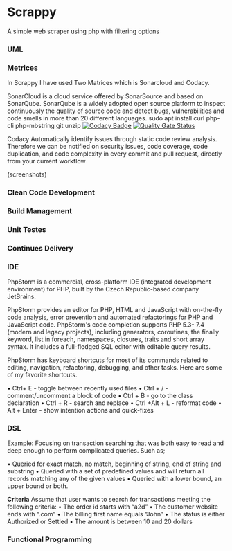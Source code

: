 # Scrappy
A simple web scraper using php with filtering options

### UML

### Metrices

In Scrappy I have used Two Matrices which is Sonarcloud and Codacy. 

SonarCloud is a cloud service offered by SonarSource and based on SonarQube. SonarQube is a widely adopted open source platform to inspect continuously the quality of source code and detect bugs, vulnerabilities and code smells in more than 20 different languages.
sudo apt install curl php-cli php-mbstring git unzip
[![Codacy Badge](https://api.codacy.com/project/badge/Grade/56375e94910044d5a8c97c1cdb64bf85)](https://app.codacy.com/manual/Ommz94/scrapper?utm_source=github.com&utm_medium=referral&utm_content=Ommz94/scrapper&utm_campaign=Badge_Grade_Dashboard)
[![Quality Gate Status](https://sonarcloud.io/api/project_badges/measure?project=Ommz94_scrapper&metric=alert_status)](https://sonarcloud.io/dashboard?id=Ommz94_scrapper)

Codacy Automatically identify issues through static code review analysis. Therefore we can be notified on security issues, code coverage, code duplication, and code complexity in every commit and pull request, directly from your current workflow

(screenshots)


### Clean Code Development

### Build Management

### Unit Testes

### Continues Delivery

### IDE

PhpStorm is a commercial, cross-platform IDE (integrated development environment) for PHP, built by the Czech Republic-based company JetBrains.

PhpStorm provides an editor for PHP, HTML and JavaScript with on-the-fly code analysis, error prevention and automated refactorings for PHP and JavaScript code. PhpStorm's code completion supports PHP 5.3- 7.4 (modern and legacy projects), including generators, coroutines, the finally keyword, list in foreach, namespaces, closures, traits and short array syntax. It includes a full-fledged SQL editor with editable query results.

PhpStorm has keyboard shortcuts for most of its commands related to editing, navigation, refactoring, debugging, and other tasks. Here are some of my favorite shortcuts.

•	Ctrl+ E - toggle between recently used files
•	Ctrl + / - comment/uncomment a block of code
•	Ctrl + B - go to the class declaration
•	Ctrl + R - search and replace
•	Ctrl +Alt + L - reformat code
•	Alt + Enter - show intention actions and quick-fixes


### DSL

Example:
Focusing on transaction searching that was both easy to read and deep enough to perform complicated queries. Such as;

•	Queried for exact match, no match, beginning of string, end of string and substring
•	Queried with a set of predefined values and will return all records matching any of the given values
•	Queried with a lower bound, an upper bound or both.

**Criteria**
Assume that user wants to search for transactions meeting the following criteria:
•	The order id starts with “a2d”
•	The customer website ends with “.com”
•	The billing first name equals “John”
•	The status is either Authorized or Settled
•	The amount is between 10 and 20 dollars


### Functional Programming
